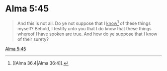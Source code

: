 # Alma 5:45

> And this is not all. Do ye not suppose that I <u>know</u>[^a] of these things myself? Behold, I testify unto you that I do know that these things whereof I have spoken are true. And how do ye suppose that I know of their surety?

[Alma 5:45](https://www.churchofjesuschrist.org/study/scriptures/bofm/alma/5?lang=eng&id=p45#p45)


[^a]: [[Alma 36.4|Alma 36:4]].  

